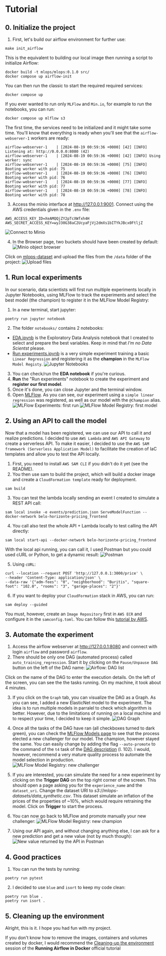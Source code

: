 # Tutorial
## 0. Initialize the project
1. First, let's build our airflow environment for further use:
```
make init_airflow
```
This is the equivalent to building our local image then running a script to initialize Airflow:
```
docker build -t mlops/mlops:0.1.0 src/
docker compose up airflow-init
```
You can then run the classic to start the required required services:
```
docker compose up
```
If you ever wanted to run only `MLFlow` and `Min.io`, for example to run the notebooks, you can run:
```
docker compose up mlflow s3
```
 The first time, the services need to be initialized and it might take some time. You'll know that everything is ready when you'll see that the `airflow-webserver-1` workers are ready:
```
airflow-webserver-1    | [2024-08-19 00:59:36 +0000] [42] [INFO] Listening at: http://0.0.0.0:8080 (42)
airflow-webserver-1    | [2024-08-19 00:59:36 +0000] [42] [INFO] Using worker: sync
airflow-webserver-1    | [2024-08-19 00:59:36 +0000] [75] [INFO] Booting worker with pid: 75
airflow-webserver-1    | [2024-08-19 00:59:36 +0000] [76] [INFO] Booting worker with pid: 76
airflow-webserver-1    | [2024-08-19 00:59:36 +0000] [77] [INFO] Booting worker with pid: 77
airflow-webserver-1    | [2024-08-19 00:59:36 +0000] [78] [INFO] Booting worker with pid: 78
```
3. Access the minio interface at http://127.0.0.1:9001. Connect using the AWS credentials given in the `.env` file:
```
AWS_ACCESS_KEY_ID=XeAMQQjZY2pTcXWfxh4H
AWS_SECRET_ACCESS_KEY=wyJ30G38aC2UcyaFjVj2dmXs1bITYkJBcx0FtljZ
```
![Connect to Minio](pictures/minio.png "Connect to Minio")

4. In the Browser page, two buckets should have been created by default:
![Minio object browser](pictures/minio_browser.png "Minio object Browser")

Click on [mlops-dataset](http://127.0.0.1:9001/browser/mlops-datasets) and upload the files from the `/data` folder of the project:
![Upload files](pictures/minio_upload.png "Upload files")

## 1. Run local experiments
In our scenario, data scientists will first run multiple experiments locally in Jupyter Notebooks, using MLFlow to track the experiments and select the best model (the champion) to register it in the MLFlow Model Registry:
1. In a new terminal, start jupyter:
```
poetry run jupyter notebook
```
2. The folder `notebooks/` contains 2 notebooks:
- [EDA.ipynb](http://localhost:8888/notebooks/notebooks/EDA.ipynb) is the Exploratory Data Analysis notebook that I created to select and prepare the best variables. Keep in mind that *I'm no Data Scientst* please.
- [Run experiments.ipynb](http://localhost:8888/notebooks/notebooks/Run%20experiments.ipynb) is a very simple experiment training a basic `Linear Regression` and registering it as the **champion** in the `MLFlow Model Registy`.
![Jupyter Notebooks](pictures/notebook_jupyter.png "Jupyter Notebooks")

3. You can check/run the **EDA notebook** if you're curious.
4. **Run** the "Run experiments" notebook to create the experiment and **register our first model**.
5. Once it's done, you can close Jupyter and the terminal window.
6. Open [MLFlow](http://localhost:5000). As you can see, our experiment using a `simple linear regression` was registered, as well as our model with the `@Champion` alias.
![MLFlow Experiments: first run](pictures/mlflow_linear_regression.png "MLFlow Experiments: first run")
![MLFlow Model Registry: first model](pictures/mlflow_registry_1.png "MLFlow Model Registry: first model")

## 2. Using an API to call the model
Now that a model has been registered, we can use our API to call it and realize predictions. I decided to use `AWS Lambda` and `AWS API Gateway` to create a serverless API. To make it easier, I decided to use the `AWS SAM framework (Serverless Application Model)` to facilitate the creation of IaC templates and allow you to test the API locally.

1. First, you need to install `AWS SAM CLI` if you didn't do it yet (see the README).
2. You then use sam to build the project, which will build a docker image and create a `CloudFormation template` ready for deployment.
```
sam build
```
3. You can test the lambda locally sending an event I created to simulate a REST API call:
```
sam local invoke -e events/prediction.json ServeModelFunction --docker-network belo-horizonte-pricing_frontend
```
4. You call also test the whole API + Lambda locally to test calling the API directly:
```
sam local start-api --docker-network belo-horizonte-pricing_frontend
```
With the local api running, you can call it, I used Postman but you could used cURL or Python, to get a dynamic result:
![Postman](pictures/postman.png "Postman")

5. Using `cURL`:
```
curl --location --request POST 'http://127.0.0.1:3000/price' \
--header 'Content-Type: application/json' \
--data-raw '{"adm-fees": "0", "neighborhood": "Buritis", "square-foot": "102.0", "rooms": "3", "garage-places": "2"}'
```
6. If you want to deploy your `CloudFormation` stack in AWS, you can run:
```
sam deploy --guided
```
You must, however, create an `Image Repository` first in `AWS ECR` and configure it in the `samconfig.toml`. You can follow this [tutorial by AWS](https://aws.amazon.com/blogs/compute/using-container-image-support-for-aws-lambda-with-aws-sam/).

## 3. Automate the experiment
1. Access the airflow webserver at http://127.0.0.1:8080 and connect with login `airflow` and password `airflow`.
2. There should be only one DAG (automated process) called `auto_training_regression`. Start it by clicking on the `Pause/Unpause DAG` button on the left of the DAG name:
![Airflow: DAG list](pictures/airflow_dags.png "Airflow: DAG list")

Click on the name of the DAG to enter the execution details. On the left of the screen, you can see the the tasks running. On my machine, it took about 4 minutes.

3. If you click on the `Graph` tab, you can visualize the DAG as a Graph. As you can see, I added a new ElasticNet model to the experiment. The idea is to run multiple models in parralel to check which algorithm is better. However, due to the limitations of running on a local machine and to respect your time, I decided to keep it simple.
![DAG Graph](pictures/airflow_graph.png "DAG Graph")

3. Once all the tasks of the DAG have ran (all checkboxes turned to dark green), you can check the [MLFlow Models page](http://localhost:5000/#/models) to see that the process elected a new challenger for our model. The champion, however stayed the same. You can easily change by adding the flag `--auto-promote` to the command of the `t4` task of the [DAG description](dags/auto_training.py) (l. 102). I would, however, recommend a very mature quality process to automate the model selection in production.
![MLFlow Model Registry: new challenger](pictures/mlflow_registry_2.png "MLFlow Model Registry: new challenger")

4. If you are interested, you can simulate the need for a new experiment by clicking on the **Trigger DAG** on the top right corner of the screen. This should open a page asking you for the `experience_name` and the `dataset_uri`. Change the dataset URI to *s3://mlops-datasets/data_synthetic.csv*. This dataset simulate an inflation of the prices of the properties of ~10%, which would require retraining the model. Click on **Trigger** to start the process.

5. You can now go back to MLFlow and promote manually your new challenger:
![MLFlow Model Registry: new champion](pictures/mlflow_registry_3.png "MLFlow Model Registry: new champion")

6. Using our API again, and without changing anything else, I can ask for a new prediction and get a new value (not by much though):
![New value returned by the API in Postman](pictures/postman_2.png "New value returned by the API in Postman")

## 4. Good practices
1. You can run the tests by running:
```
poetry run pytest
```
2. I decided to use `blue` and `isort` to keep my code clean:
```
poetry run blue .
poetry run isort .
```

## 5. Cleaning up the environment
Alright, this is it. I hope you had fun with my project.

If you don't know how to remove the images, containers and volumes created by docker, I would recommend the [Cleaning-up the environment](https://aws.amazon.com/blogs/compute/using-container-image-support-for-aws-lambda-with-aws-sam/) session of the **Running Airflow in Docker** official tutorial
